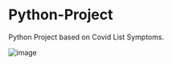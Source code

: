 # Python-Project
Python Project based on Covid List Symptoms.

![image](https://user-images.githubusercontent.com/96537904/162613476-988a6eb5-9e20-43ff-8745-155a78a2620b.png)


